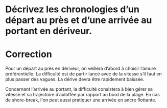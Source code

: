 # Décrivez les chronologies d’un départ au près et d’une arrivée au portant en dériveur.

# Correction
Pour un départ au près en dériveur, on veillera d’abord à choisir l’amure préférentielle. La difficulté
est de partir lancé avec de la vitesse s’il faut en plus passer des vagues. La dérive devra être
rapidement baissée.

Concernant l’arrivée au portant, la difficulté consistera à bien gérer sa vitesse et sa trajectoire
d’auloffée par rapport au bord de la plage. En cas de shore-break, l'on peut aussi pratiquer une arrivée en ancre flottante.
